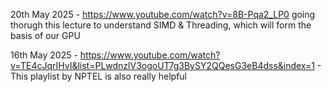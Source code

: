 
20th May 2025 - https://www.youtube.com/watch?v=8B-Pqa2_LP0   going thorugh this lecture to understand SIMD & Threading, which will form the basis of our GPU

16th May 2025 - https://www.youtube.com/watch?v=TE4cJqrIHvI&list=PLwdnzlV3ogoUT7g3BySY2QQesG3eB4dss&index=1 - This playlist by NPTEL is also really helpful

